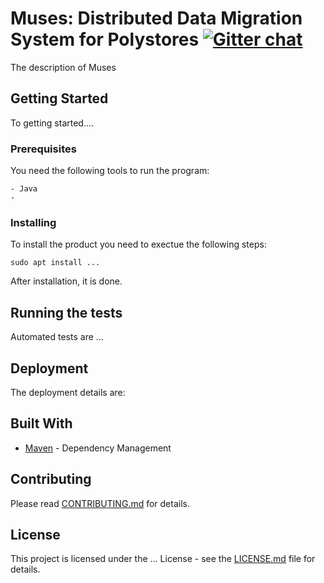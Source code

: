 # Muses: Distributed Data Migration System for Polystores [![Gitter chat](https://badges.gitter.im/gitterHQ/gitter.png)](https://gitter.im/bdapro-muses/)
The description of Muses

## Getting Started

To getting started....

### Prerequisites

You need the following tools to run the program: 

```
- Java
-  
```

### Installing

To install the product you need to exectue the following steps:



```
sudo apt install ...
```

After installation, it is done.

## Running the tests

Automated tests are ...


## Deployment

The deployment details are:

## Built With

* [Maven](https://maven.apache.org/) - Dependency Management

## Contributing

Please read [CONTRIBUTING.md](https://github.com/mi-1-0-0/contributing.md) for details.


## License

This project is licensed under the ... License - see the [LICENSE.md](LICENSE.md) file for details.
